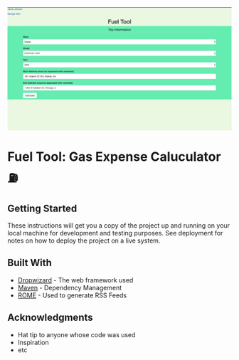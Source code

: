 <img src="https://github.com/jj10306/fuel_tool/blob/master/demo_images/main_page.png">

# Fuel Tool: Gas Expense Caluculator :fuelpump:



## Getting Started

These instructions will get you a copy of the project up and running on your local machine for development and testing purposes. See deployment for notes on how to deploy the project on a live system.


## Built With

* [Dropwizard](http://www.dropwizard.io/1.0.2/docs/) - The web framework used
* [Maven](https://maven.apache.org/) - Dependency Management
* [ROME](https://rometools.github.io/rome/) - Used to generate RSS Feeds


## Acknowledgments

* Hat tip to anyone whose code was used
* Inspiration
* etc
